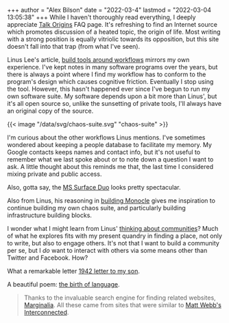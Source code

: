 +++
author = "Alex Bilson"
date = "2022-03-4"
lastmod = "2022-03-04 13:05:38"
+++
While I haven't thoroughly read everything, I deeply appreciate [Talk Origins](http://www.talkorigins.org) FAQ page. It's refreshing to find an Internet source which promotes discussion of a heated topic, the origin of life. Most writing with a strong position is equally vitriolic towards its opposition, but this site doesn't fall into that trap (from what I've seen).

Linus Lee's article, [build tools around workflows](https://thesephist.com/posts/tools/) mirrors my own experience. I've kept notes in many software programs over the years, but there is always a point where I find my workflow has to conform to the program's design which causes cognitive friction. Eventually I stop using the tool. However, this hasn't happened ever since I've begun to run my own software suite. My software depends upon a bit more than Linus', but it's all open source so, unlike the sunsetting of private tools, I'll always have an original copy of the source.

{{< image "/data/svg/chaos-suite.svg" "chaos-suite" >}}

I'm curious about the other workflows Linus mentions. I've sometimes wondered about keeping a people database to facilitate my memory. My Google contacts keeps names and contact info, but it's not useful to remember what we last spoke about or to note down a question I want to ask. A little thought about this reminds me that, the last time I considered mixing private and public access.

Also, gotta say, the [MS Surface Duo](https://www.microsoft.com/en-us/store/configure/surface-duo/8p98gbqkdzl5/4tvl) looks pretty spectacular.

Also from Linus, his reasoning in [building Monocle](https://thesephist.com/posts/monocle/) gives me inspiration to continue building my own chaos suite, and particularly building infrastructure building blocks.

I wonder what I might learn from Linus' [thinking about communities](https://thesephist.com/posts/community-possibility/)? Much of what he explores fits with my present quandry in finding a place, not only to write, but also to engage others. It's not that I want to build a community per se, but I _do_ want to interact with others via some means other than Twitter and Facebook. How?

What a remarkable letter [1942 letter to my son](https://inessential.com/2022/01/04/1942_letter_to_my_grandfather_from_his_father).

A beautiful poem: [the birth of language](https://www.theredhandfiles.com/what-is-your-favourite-poem/).

> Thanks to the invaluable search engine for finding related websites, [Marginalia](https://search.marginalia.nu/explore/interconnected.org). All these came from sites that were similar to [Matt Webb's Interconnected](https://www.interconnected.org).
